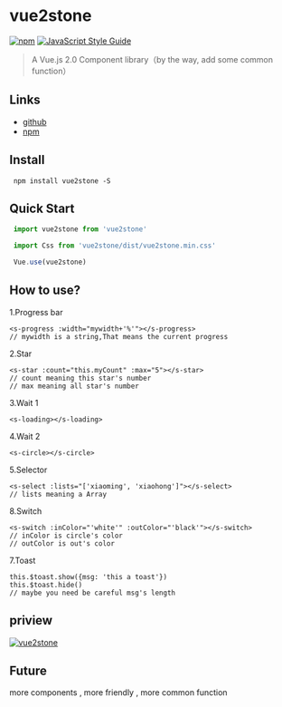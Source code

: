 # vue2stone

[![npm](https://img.shields.io/badge/npm-v4.2.0-blue.svg)](https://www.npmjs.com/)
[![JavaScript Style Guide](https://img.shields.io/badge/code_style-standard-brightgreen.svg)](https://standardjs.com)


> A Vue.js 2.0 Component library（by the way, add some common function）

## Links
* <a href="https://github.com/yuanhaoyu/vue2stone"> github </a>
* <a href="https://www.npmjs.com/package/vue2stone"> npm </a>

## Install

```
 npm install vue2stone -S
``` 

## Quick Start

```javascript
 import vue2stone from 'vue2stone'

 import Css from 'vue2stone/dist/vue2stone.min.css'

 Vue.use(vue2stone)
```


## How to use?
1.Progress bar

```
<s-progress :width="mywidth+'%'"></s-progress>
// mywidth is a string,That means the current progress
```

2.Star

```
<s-star :count="this.myCount" :max="5"></s-star>
// count meaning this star's number
// max meaning all star's number
```

3.Wait 1

```
<s-loading></s-loading>

```

4.Wait 2

```
<s-circle></s-circle>
```

5.Selector

```
<s-select :lists="['xiaoming', 'xiaohong']"></s-select>
// lists meaning a Array
```
8.Switch

```
<s-switch :inColor="'white'" :outColor="'black'"></s-switch>
// inColor is circle's color
// outColor is out's color
```

7.Toast

```
this.$toast.show({msg: 'this a toast'}) 
this.$toast.hide()
// maybe you need be careful msg's length
```

## priview
[![vue2stone](http://www.llamastudio.cn/photo/vue2stone.gif)]()

## Future
more components , more friendly , more common function

